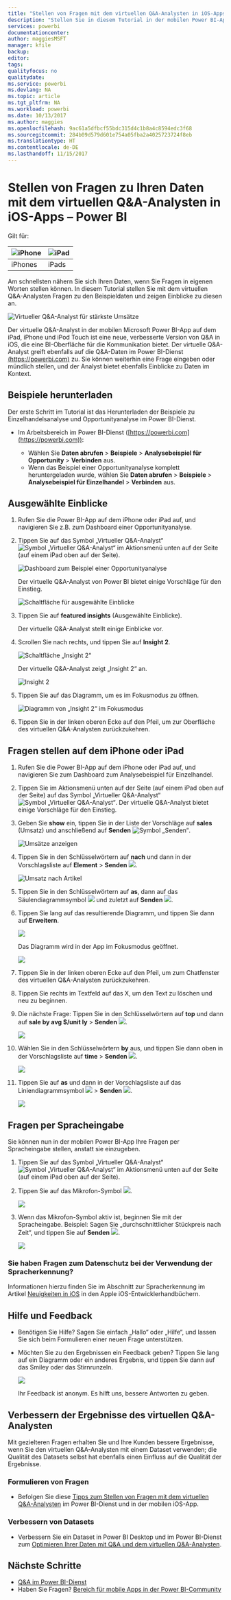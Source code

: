 ```yaml
---
title: "Stellen von Fragen mit dem virtuellen Q&A-Analysten in iOS-Apps – Power BI"
description: "Stellen Sie in diesem Tutorial in der mobilen Power BI-App auf Ihrem iOS-Gerät mit dem virtuellen Q&A-Analysten in Ihren eigenen Worten Fragen zu den Beispieldaten."
services: powerbi
documentationcenter: 
author: maggiesMSFT
manager: kfile
backup: 
editor: 
tags: 
qualityfocus: no
qualitydate: 
ms.service: powerbi
ms.devlang: NA
ms.topic: article
ms.tgt_pltfrm: NA
ms.workload: powerbi
ms.date: 10/13/2017
ms.author: maggies
ms.openlocfilehash: 9ac61a5dfbcf55bdc315d4c1b8a4c8594edc3f68
ms.sourcegitcommit: 284b09d579d601e754a05fba2a4025723724f8eb
ms.translationtype: HT
ms.contentlocale: de-DE
ms.lasthandoff: 11/15/2017
---
```

# <a name="ask-questions-about-your-data-with-the-qa-virtual-analyst-in-ios-apps---power-bi"></a>Stellen von Fragen zu Ihren Daten mit dem virtuellen Q&A-Analysten in iOS-Apps – Power BI
Gilt für:

| ![iPhone](media/mobile-apps-ios-qna/iphone-logo-50-px.png) | ![iPad](media/mobile-apps-ios-qna/ipad-logo-50-px.png) |
|:--- |:--- |
| iPhones |iPads |

Am schnellsten nähern Sie sich Ihren Daten, wenn Sie Fragen in eigenen Worten stellen können. In diesem Tutorial stellen Sie mit dem virtuellen Q&A-Analysten Fragen zu den Beispieldaten und zeigen Einblicke zu diesen an. 

![Virtueller Q&A-Analyst für stärkste Umsätze](media/mobile-apps-ios-qna/power-bi-ios-q-n-a-top-sale-intro.png)

Der virtuelle Q&A-Analyst in der mobilen Microsoft Power BI-App auf dem iPad, iPhone und iPod Touch ist eine neue, verbesserte Version von Q&A in iOS, die eine BI-Oberfläche für die Kommunikation bietet. Der virtuelle Q&A-Analyst greift ebenfalls auf die Q&A-Daten im Power BI-Dienst [(https://powerbi.com)](https://powerbi.com) zu. Sie können weiterhin eine Frage eingeben oder mündlich stellen, und der Analyst bietet ebenfalls Einblicke zu Daten im Kontext. 

## <a name="download-the-samples"></a>Beispiele herunterladen
Der erste Schritt im Tutorial ist das Herunterladen der Beispiele zu Einzelhandelsanalyse und Opportunityanalyse im Power BI-Dienst.

* Im Arbeitsbereich im Power BI-Dienst ([https://powerbi.com](https://powerbi.com)):
  
  * Wählen Sie **Daten abrufen** > **Beispiele** > **Analysebeispiel für Opportunity** > **Verbinden** aus.
  * Wenn das Beispiel einer Opportunityanalyse komplett heruntergeladen wurde, wählen Sie **Daten abrufen** > **Beispiele** > **Analysebeispiel für Einzelhandel** > **Verbinden** aus.

## <a name="try-featured-insights"></a>Ausgewählte Einblicke
1. Rufen Sie die Power BI-App auf dem iPhone oder iPad auf, und navigieren Sie z.B. zum Dashboard einer Opportunityanalyse.
2. Tippen Sie auf das Symbol „Virtueller Q&A-Analyst“ ![Symbol „Virtueller Q&A-Analyst“](media/mobile-apps-ios-qna/power-bi-ios-q-n-a-icon.png) im Aktionsmenü unten auf der Seite (auf einem iPad oben auf der Seite).
   
     ![Dashboard zum Beispiel einer Opportunityanalyse](media/mobile-apps-ios-qna/power-bi-ios-qna-opportunity-analysis.png)
   
     Der virtuelle Q&A-Analyst von Power BI bietet einige Vorschläge für den Einstieg.
   
     ![Schaltfläche für ausgewählte Einblicke](media/mobile-apps-ios-qna/power-bi-ios-qna-suggest-insights.png)
3. Tippen Sie auf **featured insights** (Ausgewählte Einblicke).
   
     Der virtuelle Q&A-Analyst stellt einige Einblicke vor.
4. Scrollen Sie nach rechts, und tippen Sie auf **Insight 2**.
   
    ![Schaltfläche „Insight 2“](media/mobile-apps-ios-qna/power-bi-ios-qna-suggest-insight-2.png)
   
     Der virtuelle Q&A-Analyst zeigt „Insight 2“ an.
   
    ![Insight 2](media/mobile-apps-ios-qna/power-bi-ios-qna-show-insight-2.png)
5. Tippen Sie auf das Diagramm, um es im Fokusmodus zu öffnen.
   
    ![Diagramm von „Insight 2“ im Fokusmodus](media/mobile-apps-ios-qna/power-bi-ios-qna-open-insight-2.png)
6. Tippen Sie in der linken oberen Ecke auf den Pfeil, um zur Oberfläche des virtuellen Q&A-Analysten zurückzukehren.

## <a name="try-asking-questions-on-your-iphone-or-ipad"></a>Fragen stellen auf dem iPhone oder iPad
1. Rufen Sie die Power BI-App auf dem iPhone oder iPad auf, und navigieren Sie zum Dashboard zum Analysebeispiel für Einzelhandel.
2. Tippen Sie im Aktionsmenü unten auf der Seite (auf einem iPad oben auf der Seite) auf das Symbol „Virtueller Q&A-Analyst“ ![Symbol „Virtueller Q&A-Analyst“](media/mobile-apps-ios-qna/power-bi-ios-q-n-a-icon.png).
     Der virtuelle Q&A-Analyst bietet einige Vorschläge für den Einstieg.
3. Geben Sie **show** ein, tippen Sie in der Liste der Vorschläge auf **sales** (Umsatz) und anschließend auf **Senden** ![Symbol „Senden“](media/mobile-apps-ios-qna/power-bi-ios-qna-send-icon.png).
   
    ![Umsätze anzeigen](media/mobile-apps-ios-qna/power-bi-ios-q-n-a-show-sales.png)
4. Tippen Sie in den Schlüsselwörtern auf **nach** und dann in der Vorschlagsliste auf **Element** > **Senden** ![](media/mobile-apps-ios-qna/power-bi-ios-qna-send-icon.png).
   
    ![Umsatz nach Artikel](media/mobile-apps-ios-qna/power-bi-ios-q-n-a-sale-by-item.png)
5. Tippen Sie in den Schlüsselwörtern auf **as**, dann auf das Säulendiagrammsymbol ![](media/mobile-apps-ios-qna/power-bi-ios-q-n-a-column-chart-icon.png) und zuletzt auf **Senden** ![](media/mobile-apps-ios-qna/power-bi-ios-qna-send-icon.png).
6. Tippen Sie lang auf das resultierende Diagramm, und tippen Sie dann auf **Erweitern**.
   
    ![](media/mobile-apps-ios-qna/power-bi-ios-q-n-a-tap-expand-feedback.png)
   
    Das Diagramm wird in der App im Fokusmodus geöffnet.
   
    ![](media/mobile-apps-ios-qna/power-bi-ios-q-n-a-expanded-chart.png)
7. Tippen Sie in der linken oberen Ecke auf den Pfeil, um zum Chatfenster des virtuellen Q&A-Analysten zurückzukehren.
8. Tippen Sie rechts im Textfeld auf das X, um den Text zu löschen und neu zu beginnen.
9. Die nächste Frage: Tippen Sie in den Schlüsselwörtern auf **top** und dann auf **sale by avg $/unit ly** > **Senden** ![](media/mobile-apps-ios-qna/power-bi-ios-qna-send-icon.png).
   
    ![](media/mobile-apps-ios-qna/power-bi-ios-q-n-a-top-sale-2.png)
10. Wählen Sie in den Schlüsselwörtern **by** aus, und tippen Sie dann oben in der Vorschlagsliste auf **time** > **Senden** ![](media/mobile-apps-ios-qna/power-bi-ios-qna-send-icon.png).
    
     ![](media/mobile-apps-ios-qna/power-bi-ios-q-n-a-top-sale-by-time.png)
11. Tippen Sie auf **as** und dann in der Vorschlagsliste auf das Liniendiagrammsymbol ![](media/mobile-apps-ios-qna/power-bi-ios-q-n-a-line-chart-icon.png) > **Senden** ![](media/mobile-apps-ios-qna/power-bi-ios-qna-send-icon.png).
    
    ![](media/mobile-apps-ios-qna/power-bi-ios-q-n-a-top-sale-as-line.png)

## <a name="try-saying-your-questions"></a>Fragen per Spracheingabe
Sie können nun in der mobilen Power BI-App Ihre Fragen per Spracheingabe stellen, anstatt sie einzugeben.

1. Tippen Sie auf das Symbol „Virtueller Q&A-Analyst“ ![Symbol „Virtueller Q&A-Analyst“](media/mobile-apps-ios-qna/power-bi-ios-q-n-a-icon.png) im Aktionsmenü unten auf der Seite (auf einem iPad oben auf der Seite).
2. Tippen Sie auf das Mikrofon-Symbol ![](media/mobile-apps-ios-qna/power-bi-ios-qna-mic-icon.png).

    ![](media/mobile-apps-ios-qna/power-bi-ios-qna-mic-on.png)

1. Wenn das Mikrofon-Symbol aktiv ist, beginnen Sie mit der Spracheingabe. Beispiel: Sagen Sie „durchschnittlicher Stückpreis nach Zeit“, und tippen Sie auf **Senden** ![](media/mobile-apps-ios-qna/power-bi-ios-qna-send-icon.png).
   
    ![](media/mobile-apps-ios-qna/power-bi-ios-qna-speech-complete.png)

### <a name="questions-about-privacy-when-using-speech-to-text"></a>Sie haben Fragen zum Datenschutz bei der Verwendung der Spracherkennung?
Informationen hierzu finden Sie im Abschnitt zur Spracherkennung im Artikel [Neuigkeiten in iOS](https://go.microsoft.com/fwlink/?linkid=845624) in den Apple iOS-Entwicklerhandbüchern.

## <a name="help-and-feedback"></a>Hilfe und Feedback
* Benötigen Sie Hilfe? Sagen Sie einfach „Hallo“ oder „Hilfe“, und lassen Sie sich beim Formulieren einer neuen Frage unterstützen.
* Möchten Sie zu den Ergebnissen ein Feedback geben? Tippen Sie lang auf ein Diagramm oder ein anderes Ergebnis, und tippen Sie dann auf das Smiley oder das Stirnrunzeln.
  
    ![](media/mobile-apps-ios-qna/power-bi-ios-q-n-a-tap-feedback.png)
  
    Ihr Feedback ist anonym. Es hilft uns, bessere Antworten zu geben.

## <a name="enhance-your-qa-virtual-analyst-results"></a>Verbessern der Ergebnisse des virtuellen Q&A-Analysten
Mit gezielteren Fragen erhalten Sie und Ihre Kunden bessere Ergebnisse, wenn Sie den virtuellen Q&A-Analysten mit einem Dataset verwenden; die Qualität des Datasets selbst hat ebenfalls einen Einfluss auf die Qualität der Ergebnisse.

### <a name="how-to-ask-questions"></a>Formulieren von Fragen
* Befolgen Sie diese [Tipps zum Stellen von Fragen mit dem virtuellen Q&A-Analysten](service-q-and-a-tips.md) im Power BI-Dienst und in der mobilen iOS-App.

### <a name="how-to-enhance-the-dataset"></a>Verbessern von Datasets
* Verbessern Sie ein Dataset in Power BI Desktop und im Power BI-Dienst zum [Optimieren Ihrer Daten mit Q&A und dem virtuellen Q&A-Analysten](service-prepare-data-for-q-and-a.md).

## <a name="next-steps"></a>Nächste Schritte
* [Q&A im Power BI-Dienst](service-q-and-a.md)
* Haben Sie Fragen? [Bereich für mobile Apps in der Power BI-Community](https://go.microsoft.com/fwlink/?linkid=839277)

